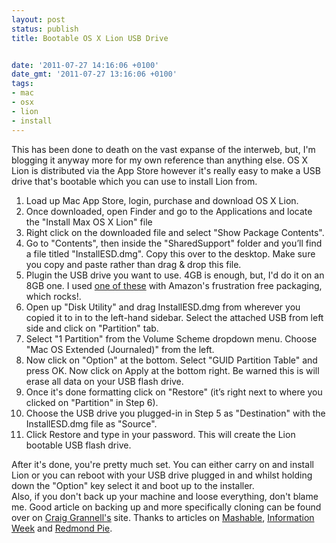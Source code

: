 ```yaml
---
layout: post
status: publish
title: Bootable OS X Lion USB Drive


date: '2011-07-27 14:16:06 +0100'
date_gmt: '2011-07-27 13:16:06 +0100'
tags:
- mac
- osx
- lion
- install
---
```

This has been done to death on the vast expanse of the interweb, but, I'm blogging it anyway more for my own reference than anything else.
OS X Lion is distributed via the App Store however it's really easy to make a USB drive that's bootable which you can use to install Lion from.
<ol>
<li>Load up Mac App Store, login, purchase and download OS X Lion.</li>
<li>Once downloaded, open Finder and go to the Applications and locate the "Install Max OS X Lion" file</li>
<li>Right click on the downloaded file and select "Show Package Contents".</li>
<li>Go to "Contents", then inside the "SharedSupport" folder and you&rsquo;ll find a file titled "InstallESD.dmg". Copy this over to the desktop. Make sure you copy and paste rather than drag &amp; drop this file.</li>
<li>Plugin the USB drive you want to use. 4GB is enough, but, I'd do it on an 8GB one. I used <a href="http://www.amazon.co.uk/gp/product/B0047T6XPQ/ref=noref?ie=UTF8&amp;s=computers&amp;psc=1">one of these</a>&nbsp;with Amazon's frustration free packaging, which rocks!.</li>
<li>Open up "Disk Utility" and drag InstallESD.dmg from wherever you copied it to in to the left-hand sidebar. Select the attached USB from left side and click on "Partition" tab.</li>
<li>Select "1 Partition" from the Volume Scheme dropdown menu. Choose "Mac OS Extended (Journaled)" from the left.</li>
<li>Now click on "Option" at the bottom. Select "GUID Partition Table" and press OK. Now click on Apply at the bottom right. Be warned this is will erase all data on your USB flash drive.</li>
<li>Once it's done formatting click on&nbsp;"Restore" (it&rsquo;s right next to where you clicked on "Partition" in Step 6).</li>
<li>Choose the USB drive you plugged-in in Step 5 as "Destination" with the InstallESD.dmg file as "Source".</li>
<li>Click Restore and type in your password. This will create the Lion bootable USB flash drive.</li>
</ol>
<div>After it's done, you're pretty much set. You can either carry on and install Lion or you can reboot with your USB drive plugged in and whilst holding down the "Option" key select it and boot up to the installer.</div>
Also, if you don't back up your machine and loose everything, don't blame me. Good article on backing up and more specifically cloning can be found over on <a href="http://reverttosaved.com/2011/07/19/mac-os-x-users-clone-your-macs-before-installing-lion/">Craig Grannell's</a> site.
Thanks to articles on <a href="http://mashable.com/2011/07/20/lion-clean-install-guide/">Mashable</a>, <a href="http://www.informationweek.com/byte/howto/personal-tech/desktop-os/231002156">Information Week</a> and <a href="http://www.redmondpie.com/how-to-make-your-own-os-x-lion-bootable-usb-flash-drive-tutorial/">Redmond Pie</a>.
